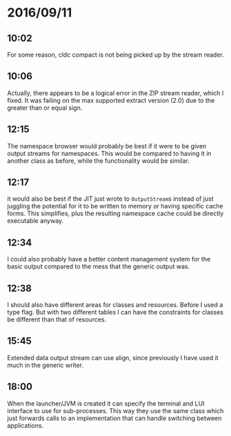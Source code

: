 # 2016/09/11

## 10:02

For some reason, cldc compact is not being picked up by the stream reader.

## 10:06

Actually, there appears to be a logical error in the ZIP stream reader, which
I fixed. It was failing on the max supported extract version (2.0) due to the
greater than or equal sign.

## 12:15

The namespace browser would probably be best if it were to be given output
streams for namespaces. This would be compared to having it in another class
as before, while the functionality would be similar.

## 12:17

it would also be best if the JIT just wrote to `OutputStream`s instead of just
juggling the potential for it to be written to memory or having specific cache
forms. This simplifies, plus the resulting namespace cache could be directly
executable anyway.

## 12:34

I could also probably have a better content management system for the basic
output compared to the mess that the generic output was.

## 12:38

I should also have different areas for classes and resources. Before I used
a type flag. But with two different tables I can have the constraints for
classes be different than that of resources.

## 15:45

Extended data output stream can use align, since previously I have used it
much in the generic writer.

## 18:00

When the launcher/JVM is created it can specify the terminal and LUI interface
to use for sub-processes. This way they use the same class which just forwards
calls to an implementation that can handle switching between applications.

